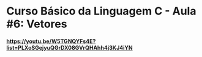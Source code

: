# Curso Básico da Linguagem C - Aula #6: Vetores
#### https://youtu.be/W5TGNQYFs4E?list=PLXoSGejyuQGrDX08GVrQHAhh4j3KJ4iYN
